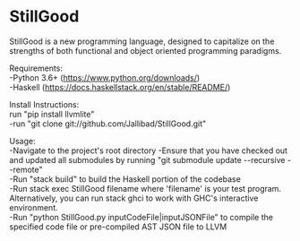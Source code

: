 # StillGood  
  
StillGood is a new programming language, designed to capitalize on the strengths of both functional and object oriented programming paradigms.

Requirements:  
-Python 3.6+ (https://www.python.org/downloads/)  
-Haskell (https://docs.haskellstack.org/en/stable/README/)  
  
Install Instructions:  
run "pip install llvmlite"  
-run "git clone git://github.com/Jallibad/StillGood.git"  
  
Usage:  
-Navigate to the project's root directory
-Ensure that you have checked out and updated all submodules by running "git submodule update --recursive --remote"  
-Run "stack build" to build the Haskell portion of the codebase  
-Run stack exec StillGood filename where 'filename' is your test program. Alternatively, you can run stack ghci to work with GHC's interactive environment.  
-Run "python StillGood.py inputCodeFile|inputJSONFile" to compile the specified code file or pre-compiled AST JSON file to LLVM
